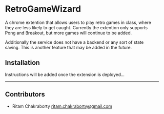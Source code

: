 # RetroGameWizard

A chrome extention that allows users to play retro games in class, where they are less likely to get caught. Currently the extention only supports Pong and Breakout, but more games will continue to be added.

Additionally the service does not have a backend or any sort of state saving. This is another feature that may be added in the future.

## Installation

Instructions will be added once the extension is deployed...

---

## Contributors

- Ritam Chakraborty <ritam.chakraborty@gmail.com>
